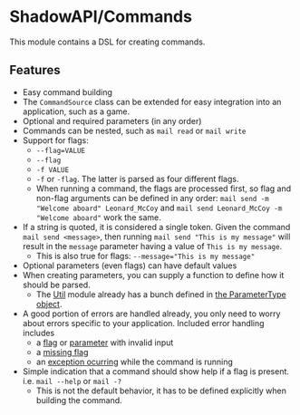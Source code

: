 # ShadowAPI/Commands
This module contains a DSL for creating commands.

## Features
* Easy command building
* The `CommandSource` class can be extended for easy integration into an application, such as a game.
* Optional and required parameters (in any order)
* Commands can be nested, such as `mail read` or `mail write`
* Support for flags:
  * `--flag=VALUE`
  * `--flag`
  * `-f VALUE`
  * `-f` or `-flag`. The latter is parsed as four different flags.
  * When running a command, the flags are processed first, so flag and non-flag arguments
  can be defined in any order: `mail send -m "Welcome aboard" Leonard_McCoy` and
  `mail send Leonard_McCoy -m "Welcome aboard"` work the same.
* If a string is quoted, it is considered a single token. Given the command
`mail send <message>`, then running `mail send "This is my message"` will result in 
the `message` parameter having a value of `This is my message`.
  * This is also true for flags: `--message="This is my message"`
* Optional parameters (even flags) can have default values
* When creating parameters, you can supply a function to define how it should be parsed.
  * The [Util](../Util) module already has a bunch defined in 
  [the ParameterType object](../Util/src/info/malignantshadow/api/util/parsing/ParameterType.kt#L15).
* A good portion of errors are handled already, you only need to worry about errors
specific to your application. Included error handling includes
  * a [flag](src/info/malignantshadow/api/commands/CommandManager.kt#L218)
    or [parameter](src/info/malignantshadow/api/commands/CommandManager.kt#L222)
    with invalid input
  * a [missing flag](src/info/malignantshadow/api/commands/parse/CommandParser.kt#L106)
  * an [exception ocurring](src/info/malignantshadow/api/commands/CommandManager.kt#L233)
   while the command is running
* Simple indication that a command should show help if a flag is present. i.e. `mail --help` or `mail -?`
  * This is not the default behavior, it has to be defined explicitly when building the command.
